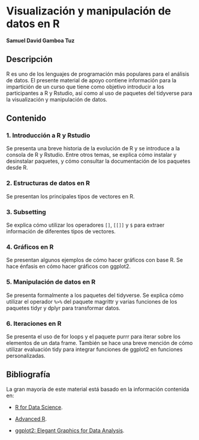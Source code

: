 
# Visualización y manipulación de datos en R
**Samuel David Gamboa Tuz**

## Descripción

R es uno de los lenguajes de programación más populares para el análisis de datos.
El presente material de apoyo contiene información para la impartición de un curso
que tiene como objetivo introducir a los participantes a R y Rstudio, así como al
uso de paquetes del tidyverse para la visualización y manipulación de datos.

## Contenido

### 1. Introducción a R y Rstudio
Se presenta una breve historia de la evolución de R y se introduce a la consola
de R y Rstudio. Entre otros temas, se explica cómo instalar y desinstalar paquetes,
y cómo consultar la documentación de los paquetes desde R.

### 2. Estructuras de datos en R
Se presentan los principales tipos de vectores en R.

### 3. Subsetting
Se explica cómo utilizar los operadores `[]`, `[[]]` y `$` para extraer información
de diferentes tipos de vectores.

### 4. Gráficos en R
Se presentan algunos ejemplos de cómo hacer gráficos con base R. Se hace énfasis
en cómo hacer gráficos con  ggplot2.

### 5. Manipulación de datos en R
Se presenta formalmente a los paquetes del tidyverse. Se explica cómo utilizar
el operador `%>%` del paquete magrittr y varias funciones de los paquetes
tidyr y dplyr para transformar datos.

### 6. Iteraciones en R
Se presenta el uso de for loops y el paquete purrr para iterar sobre los
elementos de un data frame. También se hace una breve mención de cómo utilizar
evaluación tidy para integrar funciones de ggplot2 en funciones personalizadas.

## Bibliografía

La gran mayoría de este material está basado en la información contenida en:

+ [R for Data Science](https://r4ds.had.co.nz/).

+ [Advanced R](https://adv-r.hadley.nz/).

+ [ggplot2: Elegant Graphics for Data Analysis](https://ggplot2-book.org/).








